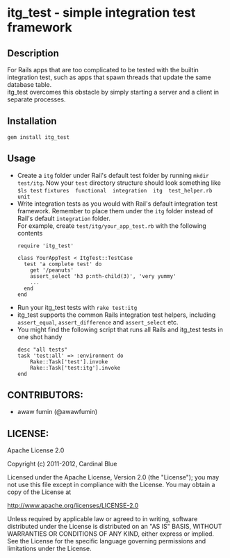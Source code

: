 # itg_test - simple integration test framework
## Description
For Rails apps that are too complicated to be tested with the
builtin integration test, such as apps that spawn threads
that update the same database table.  
itg_test overcomes this obstacle by simply starting a server
and a client in separate processes.  

## Installation
`gem install itg_test`

## Usage
* Create a `itg` folder under Rail's default test folder by running
  `mkdir test/itg`.
  Now your `test` directory structure should look something like
  `$ls test`
  `fixtures  functional  integration  itg  test_helper.rb  unit`
* Write integration tests as you would with Rail's default
  integration test framework. Remember to place them under
  the `itg` folder instead of Rail's default `integration` folder.  
  For example, create `test/itg/your_app_test.rb` with the following contents
  ```
  require 'itg_test'

  class YourAppTest < ItgTest::TestCase
    test 'a complete test' do
      get '/peanuts'
      assert_select 'h3 p:nth-child(3)', 'very yummy'
      ...
    end
  end
  ```
* Run your itg_test tests with `rake test:itg`
* itg_test supports the common Rails integration test helpers,
  including `assert_equal`, `assert_difference` and `assert_select` etc.
* You might find the following script that runs all
  Rails and itg_test tests in one shot handy
  ```
  desc "all tests"
  task 'test:all' => :environment do
      Rake::Task['test'].invoke
      Rake::Task['test:itg'].invoke
  end
  ```

## CONTRIBUTORS:

* awaw fumin (@awawfumin)

## LICENSE:

Apache License 2.0

Copyright (c) 2011-2012, Cardinal Blue

Licensed under the Apache License, Version 2.0 (the "License");
you may not use this file except in compliance with the License.
You may obtain a copy of the License at

   <http://www.apache.org/licenses/LICENSE-2.0>

Unless required by applicable law or agreed to in writing, software
distributed under the License is distributed on an "AS IS" BASIS,
WITHOUT WARRANTIES OR CONDITIONS OF ANY KIND, either express or implied.
See the License for the specific language governing permissions and
limitations under the License.
